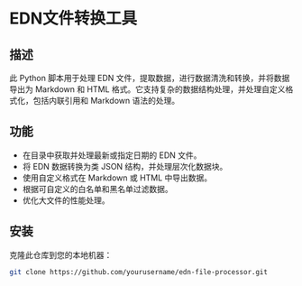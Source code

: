 # EDN文件转换工具

## 描述
此 Python 脚本用于处理 EDN 文件，提取数据，进行数据清洗和转换，并将数据导出为 Markdown 和 HTML 格式。它支持复杂的数据结构处理，并处理自定义格式化，包括内联引用和 Markdown 语法的处理。

## 功能
- 在目录中获取并处理最新或指定日期的 EDN 文件。
- 将 EDN 数据转换为类 JSON 结构，并处理层次化数据块。
- 使用自定义格式在 Markdown 或 HTML 中导出数据。
- 根据可自定义的白名单和黑名单过滤数据。
- 优化大文件的性能处理。

## 安装
克隆此仓库到您的本地机器：
```bash
git clone https://github.com/yourusername/edn-file-processor.git
